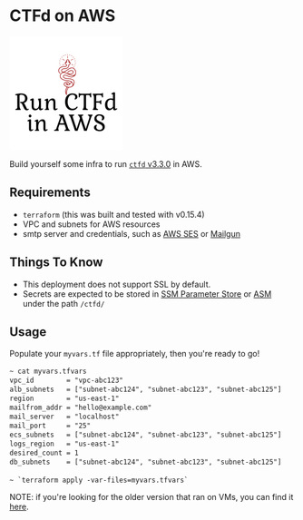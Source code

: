 # CTFd on AWS

![CTFd on AWS](image/04a30368-9e4c-4823-ab2c-787073103c3a_200x200.png)


Build yourself some infra to run [`ctfd` v3.3.0](https://github.com/CTFd/CTFd/releases/tag/3.3.0) in AWS.

## Requirements
- `terraform` (this was built and tested with v0.15.4)
- VPC and subnets for AWS resources
- smtp server and credentials, such as [AWS SES](https://docs.aws.amazon.com/ses/latest/DeveloperGuide/send-email-smtp.html) or [Mailgun](https://www.mailgun.com/)

## Things To Know
- This deployment does not support SSL by default. 
- Secrets are expected to be stored in [SSM Parameter Store](https://docs.aws.amazon.com/systems-manager/latest/userguide/systems-manager-parameter-store.html) or [ASM](https://docs.aws.amazon.com/secretsmanager/latest/userguide/intro.html) under the path `/ctfd/`

## Usage
Populate your `myvars.tf` file appropriately, then you're ready to go!
```
~ cat myvars.tfvars
vpc_id        = "vpc-abc123"
alb_subnets   = ["subnet-abc124", "subnet-abc123", "subnet-abc125"]
region        = "us-east-1"
mailfrom_addr = "hello@example.com"
mail_server   = "localhost"
mail_port     = "25"
ecs_subnets   = ["subnet-abc124", "subnet-abc123", "subnet-abc125"] 
logs_region   = "us-east-1"
desired_count = 1
db_subnets    = ["subnet-abc124", "subnet-abc123", "subnet-abc125"] 

~ `terraform apply -var-files=myvars.tfvars`
```


NOTE: if you're looking for the older version that ran on VMs, you can find it [here](https://github.com/maxdotdotg/ctfd-infra/tree/ctfd-v2.5.0).

